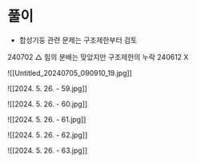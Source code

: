 # 풀이

- 합성기둥 관련 문제는 구조제한부터 검토

240702 △ 힘의 분배는 맞았지만 구조제한의 누락
240612 X

![[Untitled_20240705_090910_19.jpg]]

![[2024. 5. 26. - 59.jpg]]

![[2024. 5. 26. - 60.jpg]]

![[2024. 5. 26. - 61.jpg]]

![[2024. 5. 26. - 62.jpg]]

![[2024. 5. 26. - 63.jpg]]
